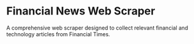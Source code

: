 # Financial News Web Scraper

A comprehensive web scraper designed to collect relevant financial and technology articles from Financial Times.

